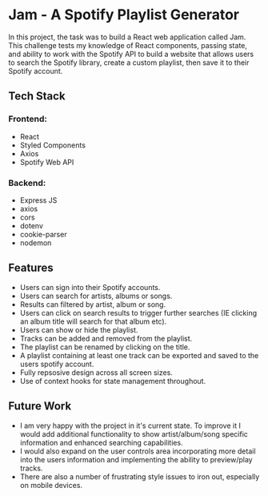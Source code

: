 # Jam - A Spotify Playlist Generator

In this project, the task was to build a React web application called Jam. This challenge tests my knowledge of React components, passing state, and ability to work with the Spotify API to build a website that allows users to search the Spotify library, create a custom playlist, then save it to their Spotify account.

## Tech Stack

### Frontend:

* React
* Styled Components
* Axios
* Spotify Web API

### Backend:

* Express JS
* axios
* cors
* dotenv
* cookie-parser
* nodemon

## Features

* Users can sign into their Spotify accounts.
* Users can search for artists, albums or songs.
* Results can filtered by artist, album or song.
* Users can click on search results to trigger further searches (IE clicking an album title will search for that album etc).
* Users can show or hide the playlist.
* Tracks can be added and removed from the playlist.
* The playlist can be renamed by clicking on the title.
* A playlist containing at least one track can be exported and saved to the users spotify account.
* Fully repsosive design across all screen sizes.
* Use of context hooks for state management throughout.

## Future Work

* I am very happy with the project in it's current state. To improve it I would add additional functionality to show artist/album/song specific information and enhanced searching capabilities. 
* I would also expand on the user controls area incorporating more detail into the users information and implementing the ability to preview/play tracks. 
* There are also a number of frustrating style issues to iron out, especially on mobile devices. 